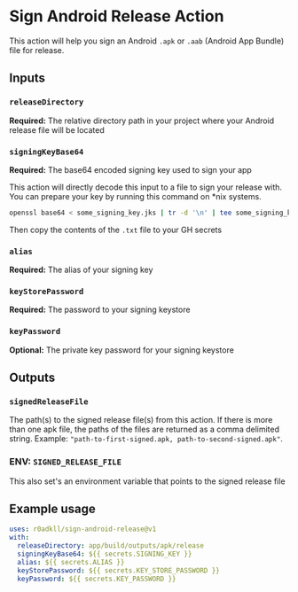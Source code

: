 # Sign Android Release Action

This action will help you sign an Android `.apk` or `.aab` (Android App Bundle) file for release.

## Inputs

### `releaseDirectory`

**Required:** The relative directory path in your project where your Android release file will be located

### `signingKeyBase64`

**Required:** The base64 encoded signing key used to sign your app

This action will directly decode this input to a file to sign your release with. You can prepare your key by running this command on *nix systems.

```bash
openssl base64 < some_signing_key.jks | tr -d '\n' | tee some_signing_key.jks.base64.txt
```
Then copy the contents of the `.txt` file to your GH secrets

### `alias`

**Required:** The alias of your signing key

### `keyStorePassword`

**Required:** The password to your signing keystore

### `keyPassword`

**Optional:** The private key password for your signing keystore

## Outputs

### `signedReleaseFile`

The path(s) to the signed release file(s) from this action. If there is more than one apk file, the paths of the files
are returned as a comma delimited string. Example: `"path-to-first-signed.apk, path-to-second-signed.apk"`.

### ENV: `SIGNED_RELEASE_FILE`

This also set's an environment variable that points to the signed release file

## Example usage

```yaml
uses: r0adkll/sign-android-release@v1
with:
  releaseDirectory: app/build/outputs/apk/release
  signingKeyBase64: ${{ secrets.SIGNING_KEY }}
  alias: ${{ secrets.ALIAS }}
  keyStorePassword: ${{ secrets.KEY_STORE_PASSWORD }}
  keyPassword: ${{ secrets.KEY_PASSWORD }}
```
